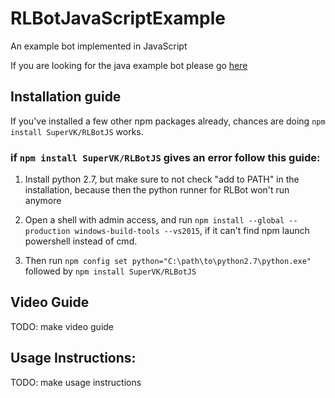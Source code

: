 # RLBotJavaScriptExample
An example bot implemented in JavaScript

If you are looking for the java example bot please go [here](https://github.com/RLBot/RLBotJavaExample)

## Installation guide

If you've installed a few other npm packages already, chances are doing `npm install SuperVK/RLBotJS` works.

### if `npm install SuperVK/RLBotJS` gives an error follow this guide:

1. Install python 2.7, but make sure to not check "add to PATH" in the installation, because then the python runner for RLBot won't run anymore

2. Open a shell with admin access, and run `npm install --global --production windows-build-tools --vs2015`, if it can't find npm launch powershell instead of cmd.

3. Then run `npm config set python="C:\path\to\python2.7\python.exe"` followed by `npm install SuperVK/RLBotJS`

## Video Guide

TODO: make video guide

## Usage Instructions:

TODO: make usage instructions
